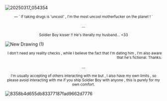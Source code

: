 ![20250317_054354](https://github.com/user-attachments/assets/ece6fbac-aab6-491c-acce-59b53693e2ab)

<p align="center">
<sub> — ` If taking drugs is 'uncool' , I'm the most uncool motherfucker on the planet ! `
  
<p align="center"> ...
  
<p align="center"><sub>Soldier Boy kisser !! He's literally my husband... <33

![New Drawing (1)](https://github.com/user-attachments/assets/a572a922-6935-4746-b332-6602a188806c)
<p align="right"> <sub> I don't need any reality checks , while I believe the fact that I'm dating him , I'm also aware that he's fictional. Thanks.

<p align="center"> ...

<p align="center"> <sub> I'm usually accepting of others interacting with me but , I also have my own limits , so please avoid interacting with me if you ship Soldier Boy with anyone , this is purely for my own comfort.

![8358b4d655db83377187fad9662d7776](https://github.com/user-attachments/assets/32e5373a-5863-47c6-bc4e-14bea535610f)
